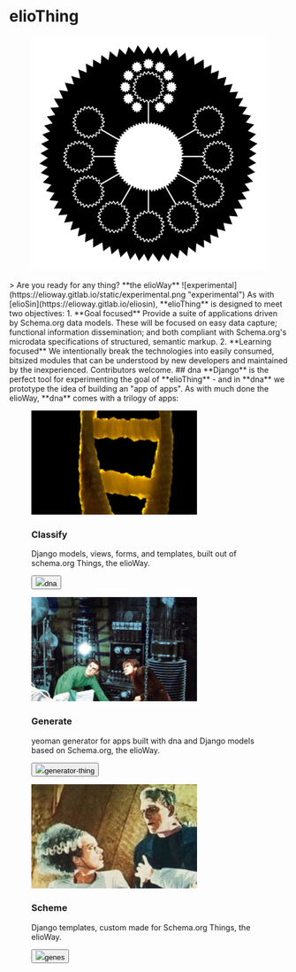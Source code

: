 # elioThing
<figure>
  <img src="tile.png" alt="">
</figure>
> Are you ready for any thing? **the elioWay**
![experimental](https://elioway.gitlab.io/static/experimental.png "experimental")
As with [elioSin](https://elioway.gitlab.io/eliosin), **elioThing** is designed to meet two objectives:
1. **Goal focused** Provide a suite of applications driven by Schema.org data models. These will be focused on easy data capture; functional information dissemination; and both compliant with Schema.org's microdata specifications of structured, semantic markup.
2. **Learning focused** We intentionally break the technologies into easily consumed, bitsized modules that can be understood by new developers and maintained by the inexperienced.
Contributors welcome.
## dna
**Django** is the perfect tool for experimenting the goal of **elioThing** - and in **dna** we prototype the idea of building an "app of apps". As with much done the elioWay, **dna** comes with a trilogy of apps:
<section>
  <figure>
  <img src="static/dna.png">
  <h3>Classify</h3>
  <p>Django models, views, forms, and templates, built out of schema.org Things, the elioWay.</p>
  <p><a href="dna"><button><img src="dna/apple-touch-icon.png">dna</button></a></p>
</figure>
  <figure>
  <img src="static/generator-thing.png">
  <h3>Generate</h3>
  <p>yeoman generator for apps built with dna and Django models based on Schema.org, the elioWay.</p>
  <p><a href="generator-thing"><button><img src="generator-thing/apple-touch-icon.png">generator-thing</button></a></p>
</figure>
  <figure>
  <img src="static/genes.png">
  <h3>Scheme</h3>
  <p>Django templates, custom made for Schema.org Things, the elioWay.</p>
  <p><a href="genes"><button><img src="genes/apple-touch-icon.png">genes</button></a></p>
</figure>
</section>
